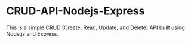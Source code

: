 # CRUD-API-Nodejs-Express
This is a simple CRUD (Create, Read, Update, and Delete) API built using Node.js and Express.
